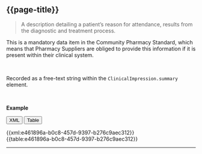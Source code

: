 ## {{page-title}} <span class="mro-circle mandatory"></span>

> A description detailing a patient’s reason for attendance, results from the diagnostic and treatment process.

This is a mandatory data item in the Community Pharmacy Standard, which means that Pharmacy Suppliers are obliged to provide this information if it is present within their clinical system.

<br />

Recorded as a free-text string within the `ClinicalImpression.summary` element.


<br />

**Example**

<button class="nhsd-a-button active" onclick="openTab(event, 'XML View')">XML</button>
<button class="nhsd-a-button nhsd-a-button--outline" onclick="openTab(event, 'Table View')">Table</button>

<div class="example" class="nhsd-!t-margin-bottom-6">
  <div id="XML View" class="tabcontent nhsd-!t-margin-bottom-6" style="display:block"> 
    {{xml:e461896a-b0c8-457d-9397-b276c9aec312}}
  </div>
  <div id="Table View" class="tabcontent nhsd-!t-margin-bottom-6">
    {{table:e461896a-b0c8-457d-9397-b276c9aec312}}
  </div>
</div>

---